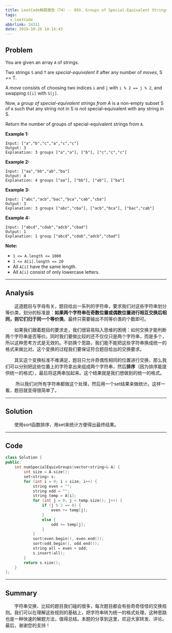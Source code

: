 ```yaml
---
title: LeetCode解题报告（74）-- 893. Groups of Special-Equivalent Strings
tags:
  - LeetCode
abbrlink: 24311
date: 2019-10-26 14:14:43
---
```


## Problem

You are given an array `A` of strings.

Two strings `S` and `T` are *special-equivalent* if after any number of *moves*, S == T.

A *move* consists of choosing two indices `i` and `j` with `i % 2 == j % 2`, and swapping `S[i]` with `S[j]`.

Now, a *group of special-equivalent strings from A* is a non-empty subset S of `A` such that any string not in S is not special-equivalent with any string in S.

Return the number of groups of special-equivalent strings from `A`.

<!-- more -->

**Example 1:**

```
Input: ["a","b","c","a","c","c"]
Output: 3
Explanation: 3 groups ["a","a"], ["b"], ["c","c","c"]
```

**Example 2:**

```
Input: ["aa","bb","ab","ba"]
Output: 4
Explanation: 4 groups ["aa"], ["bb"], ["ab"], ["ba"]
```

**Example 3:**

```
Input: ["abc","acb","bac","bca","cab","cba"]
Output: 3
Explanation: 3 groups ["abc","cba"], ["acb","bca"], ["bac","cab"]
```

**Example 4:**

```
Input: ["abcd","cdab","adcb","cbad"]
Output: 1
Explanation: 1 group ["abcd","cdab","adcb","cbad"]
```

**Note:**

- `1 <= A.length <= 1000`
- `1 <= A[i].length <= 20`
- All `A[i]` have the same length.
- All `A[i]` consist of only lowercase letters.

------

## Analysis

&emsp;&emsp;这道题目与字母有关，题目给出一系列的字符串，要求我们对这些字符串划分等价类，划分的标准是：**如果两个字符串在奇数位置或偶数位置进行相互交换后相同，则它们归于同一个等价类**。最终只需要输出不同等价类的个数即可。

&emsp;&emsp;如果我们跟着题目的要求走，我们很容易陷入思维的困境：如何交换才能判断两个字符串是否等价。同时我们要做比较的还不仅仅只是两个字符串，而是多个，所以这种思考方式是无效的。不妨换个思路，我们能不能把这些字符串换成统一的格式来做比对。这个变换的过程我们要保证符合题目给出的交换要求。

&emsp;&emsp;其实这个变换标准不难满足，题目只允许奇偶性相同的位置进行交换，那么我们可以分别把这些位置上的字符拿出来组成两个字符串，然后**排序**（因为排序能提供统一的格式），最后将这两串加起来。这个结果就是我们想做到的统一的格式。

&emsp;&emsp; 所以我们对所有字符串都做这个处理，然后用一个set结果来做统计。这样一看，题目就变得很简单了。

------

## Solution

&emsp;&emsp;使用sort函数排序，用set来统计方便得出最终结果。

------

## Code

```c++
class Solution {
public:
    int numSpecialEquivGroups(vector<string>& A) {
        int size = A.size();
        set<string> s;
        for (int i = 0; i < size; i++) {
            string even = "";
            string odd = "";
            string temp = A[i];
            for (int j = 0; j < temp.size(); j++) {
                if (j % 2 == 0) {
                    even += temp[j];
                }
                else {
                    odd += temp[j];
                }
            }
            sort(even.begin(), even.end());
            sort(odd.begin(), odd.end());
            string all = even + odd;
            s.insert(all);
        }
        return s.size();
    }
};
```

------

## Summary

 &emsp;&emsp;字符串交换、比较的题目我们碰的很多，每次题目都会有些奇奇怪怪的交换规则。我们可以在理解这些规则的基础上，把字符串转为统一的格式处理，这种思路也是一种快速的解题方法，值得总结。本题的分享到这里，欢迎大家转发、评论。最后，谢谢您的支持！
